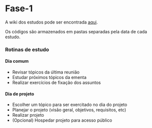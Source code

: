 # Fase-1

A wiki dos estudos pode ser encontrada [aqui](https://github.com/Grupo-de-estudos-2024/Fase-1/wiki/Fases-de-estudo-e-t%C3%B3picos).

Os códigos são armazenados em pastas separadas pela data de cada estudo.

### Rotinas de estudo

#### Dia comum

- Revisar tópicos da última reunião
- Estudar próximos tópicos da ementa
- Realizar exercícios de fixação dos assuntos

#### Dia de projeto

- Escolher um tópico para ser exercitado no dia do projeto
- Planejar o projeto (visão geral, objetivos, requisitos, etc)
- Realizar projeto
- (Opcional) Hospedar projeto para acesso público
